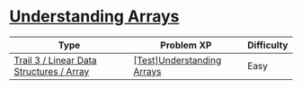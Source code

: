 # [Understanding Arrays](https://www.codetree.ai/trails/complete/curated-cards/test-array-concept)

|Type|Problem XP|Difficulty|
|---|---|---|
|[Trail 3 / Linear Data Structures / Array](https://www.codetree.ai/trail-info/novice-high/)|[[Test]Understanding Arrays](https://www.codetree.ai/trails/complete/curated-cards/test-array-concept/)|Easy|

